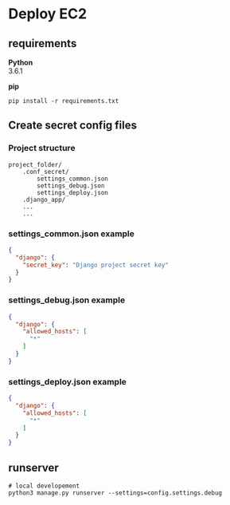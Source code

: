 # Deploy EC2

## requirements

**Python**  
3.6.1

**pip**

```
pip install -r requirements.txt
```

## Create secret config files

### Project structure

```
project_folder/
	.conf_secret/
		settings_common.json
		settings_debug.json
		settings_deploy.json
	.django_app/
	...
	...
```

### settings_common.json example

```json
{
  "django": {
    "secret_key": "Django project secret key"
  }
}
```

### settings_debug.json example

```json
{
  "django": {
    "allowed_hosts": [
      "*"
    ]
  }
}
```

### settings_deploy.json example

```json
{
  "django": {
    "allowed_hosts": [
      "*"
    ]
  }
}
```


## runserver

```
# local developement
python3 manage.py runserver --settings=config.settings.debug
```
